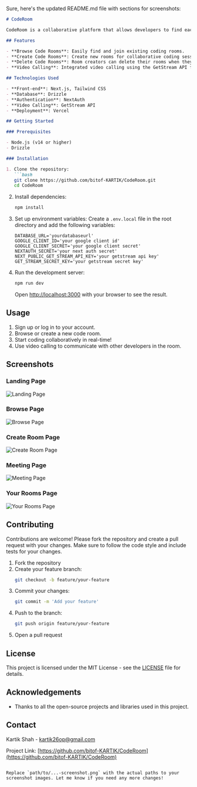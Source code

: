 Sure, here's the updated README.md file with sections for screenshots:

```markdown
# CodeRoom

CodeRoom is a collaborative platform that allows developers to find each other online and create rooms to code together in real-time. It's designed to facilitate pair programming, code reviews, and collaborative learning.

## Features

- **Browse Code Rooms**: Easily find and join existing coding rooms.
- **Create Code Rooms**: Create new rooms for collaborative coding sessions.
- **Delete Code Rooms**: Room creators can delete their rooms when they are no longer needed.
- **Video Calling**: Integrated video calling using the GetStream API for seamless communication.

## Technologies Used

- **Front-end**: Next.js, Tailwind CSS
- **Database**: Drizzle
- **Authentication**: NextAuth
- **Video Calling**: GetStream API
- **Deployment**: Vercel

## Getting Started

### Prerequisites

- Node.js (v14 or higher)
- Drizzle

### Installation

1. Clone the repository:
   ```bash
   git clone https://github.com/bitof-KARTIK/CodeRoom.git
   cd CodeRoom
   ```

2. Install dependencies:
   ```bash
   npm install
   ```

3. Set up environment variables:
   Create a `.env.local` file in the root directory and add the following variables:
   ```env
   DATABASE_URL='yourdatabaseurl'
   GOOGLE_CLIENT_ID='your google client id'
   GOOGLE_CLIENT_SECRET='your google client secret'
   NEXTAUTH_SECRET='your next auth secret'
   NEXT_PUBLIC_GET_STREAM_API_KEY='your getstream api key'
   GET_STREAM_SECRET_KEY='your getstream secret key'
   ```

4. Run the development server:
   ```bash
   npm run dev
   ```
   Open [http://localhost:3000](http://localhost:3000) with your browser to see the result.

## Usage

1. Sign up or log in to your account.
2. Browse or create a new code room.
3. Start coding collaboratively in real-time!
4. Use video calling to communicate with other developers in the room.

## Screenshots

### Landing Page
![Landing Page](path/to/landing-page-screenshot.png)

### Browse Page
![Browse Page](path/to/browse-page-screenshot.png)

### Create Room Page
![Create Room Page](path/to/create-room-page-screenshot.png)

### Meeting Page
![Meeting Page](path/to/meeting-page-screenshot.png)

### Your Rooms Page
![Your Rooms Page](path/to/your-rooms-page-screenshot.png)

## Contributing

Contributions are welcome! Please fork the repository and create a pull request with your changes. Make sure to follow the code style and include tests for your changes.

1. Fork the repository
2. Create your feature branch:
   ```bash
   git checkout -b feature/your-feature
   ```
3. Commit your changes:
   ```bash
   git commit -m 'Add your feature'
   ```
4. Push to the branch:
   ```bash
   git push origin feature/your-feature
   ```
5. Open a pull request

## License

This project is licensed under the MIT License - see the [LICENSE](LICENSE) file for details.

## Acknowledgements

- Thanks to all the open-source projects and libraries used in this project.

## Contact

Kartik Shah - [kartik26op@gmail.com](mailto:kartik26op@gmail.com)

Project Link: [https://github.com/bitof-KARTIK/CodeRoom](https://github.com/bitof-KARTIK/CodeRoom)
```

Replace `path/to/...-screenshot.png` with the actual paths to your screenshot images. Let me know if you need any more changes!
